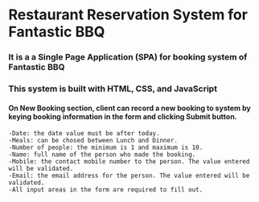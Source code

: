 # Restaurant Reservation System for Fantastic BBQ 
### It is a a Single Page Application (SPA) for booking system of Fantastic BBQ
### This system is built with HTML, CSS, and JavaScript
#### On New Booking section, client can record a new booking to system by keying booking information in the form and clicking Submit button.
    -Date: the date value must be after today.
    -Meals: can be chosed between Lunch and Dinner.
    -Number of people: the minimum is 1 and maximum is 10.
    -Name: full name of the person who made the booking.
    -Mobile: the contact mobile number to the person. The value entered will be validated.
    -Email: the email address for the person. The value entered will be validated.
    -All input areas in the form are required to fill out.
